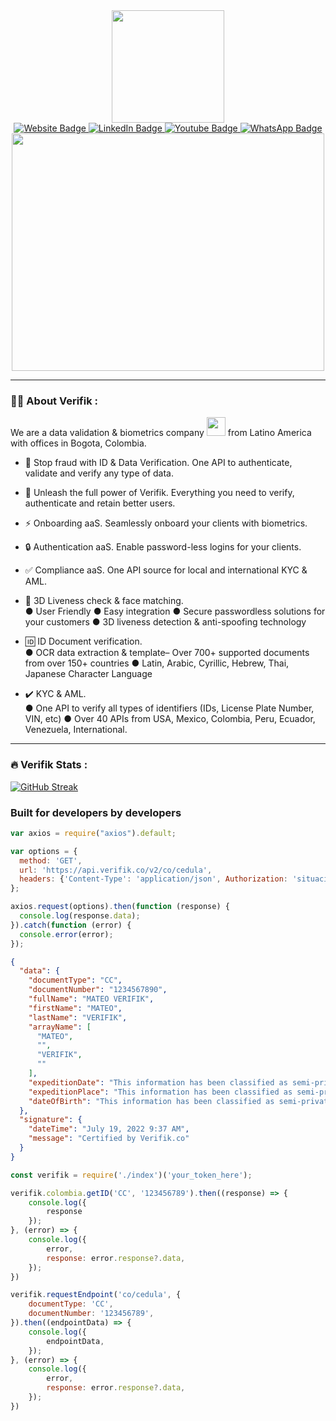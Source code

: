 
<div id="header" align="center">
  <img src="https://cdn.verifik.co/logo/LogoVerifik.svg" width="180"/>
  
  
  <div id="badges">
    <a href="https://verifik.co">
      <img src="https://img.shields.io/badge/Website-yellow?style=for-the-badge&logo=app&logoColor=white" alt="Website Badge"/>
    </a>
    <a href="https://www.linkedin.com/company/verifik-co/">
      <img src="https://img.shields.io/badge/LinkedIn-blue?style=for-the-badge&logo=linkedin&logoColor=white" alt="LinkedIn Badge"/>
    </a>
    <a href="https://www.youtube.com/@verifik3493">
      <img src="https://img.shields.io/badge/YouTube-red?style=for-the-badge&logo=youtube&logoColor=white" alt="Youtube Badge"/>
    </a>
    <a href="https://api.whatsapp.com/send?phone=573208184565&text=Hola%20he%20visto%20tu%20librer%C3%ADa%20en%20GitHub%2C%20me%20interesa%20contratar%20su%20servicio%20para%20mi%20aplicaci%C3%B3n%0A%0A_______________________%0A%0A%0AHi%2C%20I%20just%20saw%20your%20library%20on%20GitHub%20and%20I%20would%20like%20to%20use%20your%20services%20for%20my%20application%0A%0A%0A">
      <img src="https://img.shields.io/badge/WhatsApp-green?style=for-the-badge&logo=whatsapp&logoColor=white" alt="WhatsApp Badge"/>
    </a>
  </div>
  
   <img src="https://komarev.com/ghpvc/?username=verifik-hub&style=flat-square&color=blue" alt=""/>
  
</div>

<div align="center">
  <img src="https://cdn.verifik.co/readme/imagen-hero1-p-800.png" width="500" height="380"/>
</div>

---

### :man_technologist: About Verifik :

We are a data validation & biometrics company <img src="https://media.giphy.com/media/WUlplcMpOCEmTGBtBW/giphy.gif" width="30"> from Latino America with offices in Bogota, Colombia.


- :telescope: Stop fraud with ID & Data Verification. One API to authenticate, validate and verify any type of data.

- :thinking: Unleash the full power of Verifik. Everything you need to verify, authenticate and retain better users.

- :zap: Onboarding aaS. Seamlessly onboard your clients with biometrics.

- :lock: Authentication aaS. Enable password-less logins for your clients.

- :white_check_mark: Compliance aaS. One API source for local and international KYC & AML.

- :disguised_face: 3D Liveness check & face matching.  
 ● User Friendly
 ● Easy integration
 ● Secure passwordless solutions for your customers
 ● 3D liveness detection & anti-spoofing technology
 
 - :id: ID Document verification.  
  ● OCR data extraction & template– Over 700+ supported documents from over 150+ countries
  ● Latin, Arabic, Cyrillic, Hebrew, Thai, Japanese Character Language

 - :heavy_check_mark: KYC & AML.   
   ● One API to verify all types of identifiers (IDs, License Plate Number, VIN, etc)
   ● Over 40 APIs from USA, Mexico, Colombia, Peru, Ecuador, Venezuela, International.
   
   
---

### :fire: Verifik Stats :

[![GitHub Streak](http://github-readme-streak-stats.herokuapp.com?user=migueltrevinom)](https://git.io/streak-stats)   
   
### Built for developers by developers


```javascript
var axios = require("axios").default;

var options = {
  method: 'GET',
  url: 'https://api.verifik.co/v2/co/cedula',
  headers: {'Content-Type': 'application/json', Authorization: 'situacion-militar'}
};

axios.request(options).then(function (response) {
  console.log(response.data);
}).catch(function (error) {
  console.error(error);
});
```

```json
{
  "data": {
    "documentType": "CC",
    "documentNumber": "1234567890",
    "fullName": "MATEO VERIFIK",
    "firstName": "MATEO",
    "lastName": "VERIFIK",
    "arrayName": [
      "MATEO",
      "",
      "VERIFIK",
      ""
    ],
    "expeditionDate": "This information has been classified as semi-private and is temporarily unavailable for delivery. - RNEC 2686",
    "expeditionPlace": "This information has been classified as semi-private and is temporarily unavailable for delivery. - RNEC 2686",
    "dateOfBirth": "This information has been classified as semi-private and is temporarily unavailable for delivery. - RNEC 2686"
  },
  "signature": {
    "dateTime": "July 19, 2022 9:37 AM",
    "message": "Certified by Verifik.co"
  }
}
```


```javascript
const verifik = require('./index')('your_token_here');

verifik.colombia.getID('CC', '123456789').then((response) => {
    console.log({
        response
    });
}, (error) => {
    console.log({
        error,
        response: error.response?.data,
    });
})

verifik.requestEndpoint('co/cedula', {
    documentType: 'CC',
    documentNumber: '123456789',
}).then((endpointData) => {
    console.log({
        endpointData,
    });
}, (error) => {
    console.log({
        error,
        response: error.response?.data,
    });
})
```


